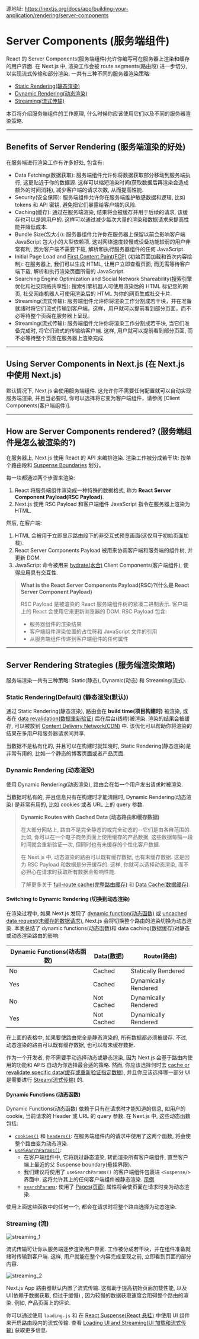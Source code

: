 源地址: https://nextjs.org/docs/app/building-your-application/rendering/server-components

# Server Components (服务端组件)

React 的 Server Components(服务端组件)允许你编写可在服务器上渲染和缓存的用户界面. 在 Next.js 中, 渲染工作会被 route segments(路由段) 进一步切分, 以实现流式传输和部分渲染, 一共有三种不同的服务器渲染策略:

- [Static Rendering(静态渲染)](https://nextjs.org/docs/app/building-your-application/rendering/server-components#static-rendering-default)
- [Dynamic Rendering(动态渲染)](https://nextjs.org/docs/app/building-your-application/rendering/server-components#dynamic-rendering)
- [Streaming(流式传输)](https://nextjs.org/docs/app/building-your-application/rendering/server-components#streaming)

本页将介绍服务端组件的工作原理, 什么时候你应该使用它们以及不同的服务器渲染策略.

---

## Benefits of Server Rendering (服务端渲染的好处)

在服务端进行渲染工作有许多好处, 包含有:

- Data Fetching(数据获取): 服务端组件允许你将数据获取部分移动到服务端执行, 这更贴近于你的数据源. 这样可以缩短渲染时间(获取数据后再渲染会造成额外的时间消耗), 减少客户端的请求次数, 从而提高性能.
- Security(安全保障): 服务端组件允许你在服务端维护敏感数据和逻辑, 比如 tokens 和 API 密钥, 避免把它们暴露给客户端的风险.
- Caching(缓存): 通过在服务端渲染, 结果将会被缓存并用于后续的请求, 该缓存也可以是跨用户的. 这样可以通过减少每次大量的渲染和数据请求来提高性能并降低成本.
- Bundle Size(包大小): 服务器组件允许你在服务器上保留以前会影响客户端 JavaScript 包大小的大型依赖项. 这对网络速度较慢或设备功能较弱的用户非常有利, 因为客户端不需要下载, 解析和执行服务器组件的任何 JavaScript.
- Initial Page Load and [First Content Paint(FCP)](https://web.dev/fcp/) (初始页面加载和首次内容绘制): 在服务器上, 我们可以生成 HTML, 让用户立即查看页面, 而无需等待客户端下载, 解析和执行渲染页面所需的 JavaScript.
- Searching Engine Optimization and Social Network Shareability(搜索引擎优化和社交网络共享性): 搜索引擎机器人可使用渲染后的 HTML 标记您的网页, 社交网络机器人可使用渲染后的 HTML 为你的网页生成社交卡片.
- Streaming(流式传输): 服务端组件允许你将渲染工作分割成若干块，并在准备就绪时将它们流式传输到客户端。这样，用户就可以提前看到部分页面，而不必等待整个页面在服务器上呈现。
- Streaming(流式传输): 服务端组件允许你将渲染工作分割成若干块, 当它们准备完成时, 将它们流式的传输给客户端. 这样, 用户就可以提前看到部分页面, 而不必等待整个页面在服务器上渲染完成.

---

## Using Server Components in Next.js (在 Next.js 中使用 Next.js)

默认情况下, Next.js 会使用服务端组件. 这允许你不需要任何配置就可以自动实现服务端渲染, 并且当必要时, 你可以选择将它变为客户端组件，请参阅 [Client Components(客户端组件)].

---

## How are Server Components rendered? (服务端组件是怎么被渲染的?)

在服务器上, Next.js 使用 React 的 API 来编排渲染. 渲染工作被分成若干块: 按单个路由段和 [Suspense Boundaries](https://react.dev/reference/react/Suspense) 划分。

每一块都通过两个步骤来渲染:

1. React 将服务端组件渲染成一种特殊的数据格式, 称为 **React Server Component Payload(RSC Payload)**.
2. Next.js 使用 RSC Payload 和客户端组件 JavaScript 指令在服务器上渲染为 HTML.

然后, 在客户端:

1. HTML 会被用于立即显示路由段下的非交互式预览画面(这仅用于初始页面加载).
2. React Server Components Payload 被用来协调客户端和服务端的组件树, 并更新 DOM.
3. JavaScript 命令被用来 [hydrate(水合)](https://react.dev/reference/react-dom/client/hydrateRoot) Client Components(客户端组件), 使得应用具有交互性.

> **What is the React Server Components Payload(RSC)?(什么是 React Server Component Payload)**
>
> RSC Payload 是被渲染的 React 服务端组件树的紧凑二进制表示. 客户端上的 React 会使用它来更新浏览器的 DOM. RSC Payload 包含:
>
> - 服务器组件的渲染结果
> - 客户端组件渲染位置的占位符和 JavaScript 文件的引用
> - 从服务端组件传递到客户端组件的任何属性

---

## Server Rendering Strategies (服务端渲染策略)

服务端渲染一共有三种策略: Static(静态), Dynamic(动态) 和 Streaming(流式).

### Static Rendering(Default) (静态渲染(默认))

通过 Static Rendering(静态渲染), 路由会在 **build time(项目构建时)** 被渲染, 或者在 [data revalidation(数据重新验证)](https://nextjs.org/docs/app/building-your-application/data-fetching/fetching-caching-and-revalidating#revalidating-data) 后在后台(线程)被渲染. 渲染的结果会被缓存, 可以被放到 [Content Delivery Network(CDN)](https://developer.mozilla.org/docs/Glossary/CDN) 中. 该优化可以帮助你将渲染的结果在多用户和服务器请求间共享.

当数据不是私有化的, 并且可以在构建时就知晓时, Static Rendering(静态渲染)是非常有用的, 比如一个静态的博客页面或者产品页面.

### Dynamic Rendering (动态渲染)

使用 Dynamic Rendering(动态渲染), 路由会在每一个用户发出请求时被渲染.

当数据时私有的, 并且信息只有在构建时才能清除时, Dynamic Rendering(动态渲染) 是非常有用的, 比如 cookies 或者 URL 上的 query 参数.

> **Dynamic Routes with Cached Data (动态路由和缓存数据)**
>
> 在大部分网站上, 路由不是完全静态的或完全动态的--它们是由各自范围的. 比如, 你可以在一个电子商务页面上使用缓存的产品数据, 这些数据每隔一段时间就会重新验证一次, 但同时也有未缓存的个性化客户数据.
>
> 在 Next.js 中, 动态渲染的路由可以既有缓存数据, 也有未缓存数据. 这是因为 RSC Payload 和数据是分开缓存的. 这样, 你就可以选择动态渲染, 而不必担心在请求时获取所有数据会影响性能.
>
> 了解更多关于 [full-route cache(完整路由缓存)](https://nextjs.org/docs/app/building-your-application/caching#full-route-cache) 和 [Data Cache(数据缓存)](https://nextjs.org/docs/app/building-your-application/caching#data-cache).

#### Switching to Dynamic Rendering (切换到动态渲染)

在渲染过程中, 如果 Next.js 发现了 [dynamic function(动态函数)](https://nextjs.org/docs/app/building-your-application/rendering/server-components#dynamic-functions) 或 [uncached data request(未缓存的数据请求)](https://nextjs.org/docs/app/building-your-application/data-fetching/fetching-caching-and-revalidating#opting-out-of-data-caching), Next.js 会将切换整个路由的渲染切换为动态渲染. 本表总结了 dynamic functions(动态函数)和 data caching(数据缓存)对静态或动态渲染路由的影响:

| Dynamic Functions(动态函数) | Data(数据) | Route(路由)          |
| --------------------------- | ---------- | -------------------- |
| No                          | Cached     | Statically Rendered  |
| Yes                         | Cached     | Dynamically Rendered |
| No                          | Not Cached | Dynamically Rendered |
| Yes                         | Not Cached | Dynamically Rendered |

在上面的表格中, 如果要使路由完全是静态渲染的, 所有数据都必须被缓存. 不过, 动态渲染的路由可以既有缓存数据, 也可以有未缓存数据.

作为一个开发者, 你不需要手动选择动态或静态渲染, 因为 Next.js 会基于路由内使用的功能和 APIS 自动为你选择最合适的策略. 然而, 你应该选择何时去 [cache or revalidate specific data(缓存或重新验证指定数据)](https://nextjs.org/docs/app/building-your-application/data-fetching/fetching-caching-and-revalidating), 并且你应该选择哪一部分 UI 是需要进行 [Stream(流式传输)](https://nextjs.org/docs/app/building-your-application/rendering/server-components#streaming) 的.

#### Dynamic Functions (动态函数)

Dynamic Functions(动态函数) 依赖于只有在请求时才能知道的信息, 如用户的 cookie, 当前请求的 Header 或 URL 的 query 参数. 在 Next.js 中, 这些动态函数包括:

- [`cookies()`](https://nextjs.org/docs/app/api-reference/functions/cookies) 和 [`headers()`](https://nextjs.org/docs/app/api-reference/functions/headers): 在服务端组件内的请求中使用了这两个函数, 将会使整个路由变为动态渲染.
- [`useSearchParams()`](https://nextjs.org/docs/app/api-reference/functions/use-search-params):
  - 在客户端组件中, 它将跳过静态渲染, 转而渲染所有客户端组件, 直至客户端上最近的父 Suspense boundary(悬挂界限).
  - 我们建议将使用了 `useSearchParams()` 的客户端组件包裹进 `<Suspense/>` 界面中. 这将允许其上的任何客户端组件被静态渲染. [示例](https://nextjs.org/docs/app/api-reference/functions/use-search-params#static-rendering).
  - [`searchParams`](https://nextjs.org/docs/app/api-reference/file-conventions/page#searchparams-optional): 使用了 [Pages(页面)](https://nextjs.org/docs/app/api-reference/file-conventions/page) 属性将会使页面在请求时变为动态渲染.

使用上面这些函数中的任何一个, 都会在请求时将整个路由选择为动态渲染.

### Streaming (流)

![streaming_1](https://nextjs.org/_next/image?url=%2Fdocs%2Flight%2Fsequential-parallel-data-fetching.png&w=1920&q=75&dpl=dpl_7qDwkTDwmgWzVYKGukeHHPrgxfLF)

流式传输可让你从服务端逐步渲染用户界面. 工作被分成若干块，并在组件准备就绪时传输到客户端. 这样, 用户就能在整个内容完成呈现之前, 立即看到页面的部分内容.

![streaming_2](https://nextjs.org/_next/image?url=%2Fdocs%2Flight%2Fserver-rendering-with-streaming.png&w=1920&q=75&dpl=dpl_7qDwkTDwmgWzVYKGukeHHPrgxfLF)

Next.js App 路由器默认内置了流式传输. 这有助于提高初始页面加载性能, 以及 UI(依赖于数据获取, 但过于缓慢) , 因为较慢的数据获取速度会阻碍整个路由的渲染. 例如, 产品页面上的评论.

你可以通过使用 `loading.js` 和 在 [React Suspense(React 悬挂)](https://nextjs.org/docs/app/building-your-application/routing/loading-ui-and-streaming) 中使用 UI 组件来开启路由段内的流式传输. 查看 [Loading UI and Streaming(UI 加载和流式传输)](https://nextjs.org/docs/app/building-your-application/routing/loading-ui-and-streaming) 获取更多信息.
